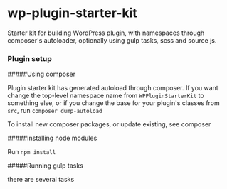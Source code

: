 # wp-plugin-starter-kit

Starter kit for building WordPress plugin, with namespaces through composer's autoloader, optionally using gulp tasks, scss and source js.

### Plugin setup


#####Using composer

Plugin starter kit has generated autoload through composer. 
If you want change the top-level namespace name from `WPPluginStarterKit` to something else, 
or if you change the base for your plugin's classes from `src`, run `composer dump-autoload`
  
To install new composer packages, or update existing, see composer

#####Installing node modules 

Run `npm install `

#####Running gulp tasks

there are several tasks 

